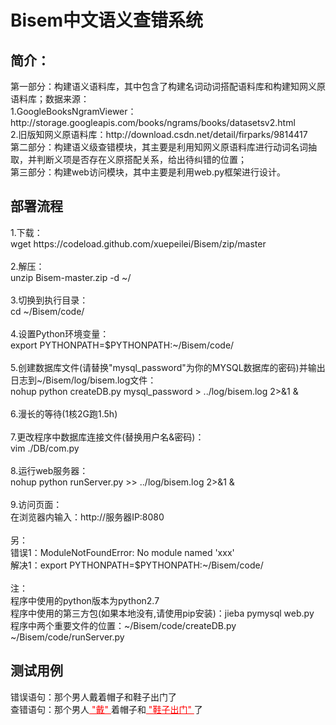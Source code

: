 # Bisem中文语义查错系统
<h2>简介：</h2>
第一部分：构建语义语料库，其中包含了构建名词动词搭配语料库和构建知网义原语料库；数据来源：</br>
1.GoogleBooksNgramViewer：http://storage.googleapis.com/books/ngrams/books/datasetsv2.html </br>
2.旧版知网义原语料库：http://download.csdn.net/detail/firparks/9814417 </br>
第二部分：构建语义级查错模块，其主要是利用知网义原语料库进行动词名词抽取，并判断义项是否存在义原搭配关系，给出待纠错的位置；</br>
第三部分：构建web访问模块，其中主要是利用web.py框架进行设计。</br>

<h2>部署流程</h3>
1.下载：</br>
wget https://codeload.github.com/xuepeilei/Bisem/zip/master
</br></br>
2.解压：</br>
unzip Bisem-master.zip -d ~/
</br></br>
3.切换到执行目录：</br>
cd ~/Bisem/code/
</br></br>
4.设置Python环境变量：</br>
export PYTHONPATH=$PYTHONPATH:~/Bisem/code/
</br></br>
5.创建数据库文件(请替换"mysql_password"为你的MYSQL数据库的密码)并输出日志到~/Bisem/log/bisem.log文件：</br>
nohup python createDB.py mysql_password > ../log/bisem.log 2>&1 &
</br></br>
6.漫长的等待(1核2G跑1.5h)
</br></br>
7.更改程序中数据库连接文件(替换用户名&密码)：</br>
vim ./DB/com.py</br></br>
8.运行web服务器：</br>
nohup python runServer.py >> ../log/bisem.log 2>&1 &
</br></br>
9.访问页面：</br>
在浏览器内输入：http://服务器IP:8080
</br>
</br>
另：</br>
错误1：ModuleNotFoundError: No module named 'xxx'</br>
解决1：export PYTHONPATH=$PYTHONPATH:~/Bisem/code/
</br>
</br>
注：</br>
程序中使用的python版本为python2.7</br>
程序中使用的第三方包(如果本地没有,请使用pip安装)：jieba pymysql web.py</br>
程序中两个重要文件的位置：~/Bisem/code/createDB.py  ~/Bisem/code/runServer.py </br>


<h2>测试用例</h2>
错误语句：那个男人戴着帽子和鞋子出门了</br>
查错语句：那个男人<font color=#FF0000><u> "戴" </u></font>着帽子和<font color=#FF0000><u> "鞋子出门" </u></font>了
